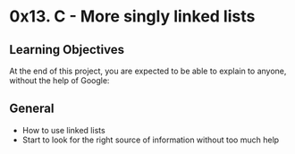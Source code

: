 # 0x13. C - More singly linked lists

## Learning Objectives
At the end of this project, you are expected to be able to explain to anyone, without the help of Google:

## General
- How to use linked lists
- Start to look for the right source of information without too much help
